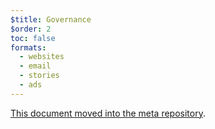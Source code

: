 ```yaml
---
$title: Governance
$order: 2
toc: false
formats:
  - websites
  - email
  - stories
  - ads
---
```




[This document moved into the meta repository](https://github.com/ampproject/meta/blob/master/GOVERNANCE.md).